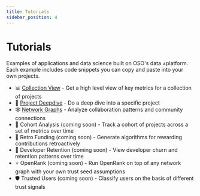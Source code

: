 ```yaml
---
title: Tutorials
sidebar_position: 4
---
```


# Tutorials

Examples of applications and data science built on OSO's data ≠platform. Each example includes code snippets you can copy and paste into your own projects.

- 📊 [Collection View](./collection-view) - Get a high level view of key metrics for a collection of projects
- 🔬 [Project Deepdive](./project-deepdive) - Do a deep dive into a specific project
- 🕸️ [Network Graphs](./network-graph) - Analyze collaboration patterns and community connections
- 👥 Cohort Analysis (coming soon) - Track a cohort of projects across a set of metrics over time
- 💸 Retro Funding (coming soon) - Generate algorithms for rewarding contributions retroactively
- 🤝 Developer Retention (coming soon) - View developer churn and retention patterns over time
- ⭐ OpenRank (coming soon) - Run OpenRank on top of any network graph with your own trust seed assumptions
- 🛡️ Trusted Users (coming soon) - Classify users on the basis of different trust signals
